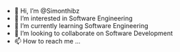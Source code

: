 - 👋 Hi, I’m @Simonthibz
- 👀 I’m interested in Software Engineering
- 🌱 I’m currently learning Software Engineering
- 💞️ I’m looking to collaborate on Software Development
- 📫 How to reach me ...

<!---
Simonthibz/Simonthibz is a ✨ special ✨ repository because its `README.md` (this file) appears on your GitHub profile.
You can click the Preview link to take a look at your changes.
--->

